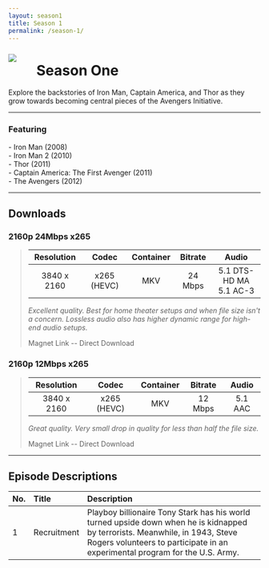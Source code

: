 ```yaml
---
layout: season1
title: Season 1
permalink: /season-1/
---
```


<img src="../assets/images/seasonOne_450px.jpg" style="float: left; padding: 10px 40px 10px 0px;" />

# Season One

Explore the backstories of Iron Man, Captain America, and Thor as they grow towards becoming central pieces of the Avengers Initiative.

* * *

### Featuring

<p>
 - Iron Man (2008)<br />
 - Iron Man 2 (2010)<br />
 - Thor (2011)<br />
 - Captain America: The First Avenger (2011)<br />
 - The Avengers (2012)
</p>
<p style="clear: both;"></p>

* * *

## Downloads

### 2160p 24Mbps x265
> | **Resolution** | **Codec** | **Container** | **Bitrate** | **Audio** |
> | :---: | :---: | :---: | :---: | :---: |
> | 3840 x 2160 | x265 (HEVC) | MKV | 24 Mbps | 5.1 DTS-HD MA <br /> 5.1 AC-3 |
> 
> *Excellent quality. Best for home theater setups and when file size isn't a concern. Lossless audio also has higher dynamic range for high-end audio setups.*
> 
> Magnet Link -- Direct Download

### 2160p 12Mbps x265

> | **Resolution** | **Codec** | **Container** | **Bitrate** | **Audio** |
> | :---: | :---: | :---: | :---: | :---: |
> | 3840 x 2160 | x265 (HEVC) | MKV | 12 Mbps | 5.1 AAC |
>
> *Great quality. Very small drop in quality for less than half the file size.*
> 
> Magnet Link -- Direct Download

* * *

## Episode Descriptions

| **No.** | **Title** | **Description** |
| --- | :--- | :--- |
| 1 | Recruitment | Playboy billionaire Tony Stark has his world turned upside down when he is kidnapped by terrorists. Meanwhile, in 1943, Steve Rogers volunteers to participate in an experimental program for the U.S. Army. |
